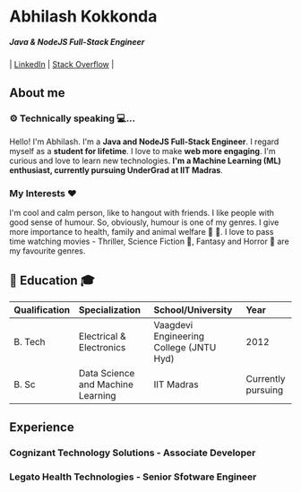 # Abhilash Kokkonda
##### **Java & NodeJS Full-Stack Engineer**
| [LinkedIn](https://www.linkedin.com/in/kokkonda-abhilash) | [Stack Overflow](https://stackoverflow.com/users/story/9832322) |

## About me

### ⚙️ Technically speaking 💻...
Hello! I'm Abhilash. I'm a **Java and NodeJS Full-Stack Engineer**. I regard myself as a **student for lifetime**. I love to make **web more engaging**. I'm curious and love to learn new technologies. **I'm a Machine Learning (ML) enthusiast, currently pursuing UnderGrad at IIT Madras**.

### My Interests ❤️
I'm cool and calm person, like to hangout with friends. I like people with good sense of humour. So, obviously, humour is one of my genres. I give more importance to health, family and animal welfare 🐶 🐾. I love to pass time watching movies - Thriller, Science Fiction 🤖, Fantasy and Horror 🧟 are my favourite genres.

## 🏫 Education 🎓
| Qualification | Specialization | School/University | Year |
| :---          | :---           | :---              | :--- |
| B. Tech       | Electrical & Electronics | Vaagdevi Engineering College (JNTU Hyd) | 2012 |
| B. Sc       | Data Science and Machine Learning | IIT Madras | Currently pursuing |

## Experience

### Cognizant Technology Solutions - Associate Developer

### Legato Health Technologies - Senior Sfotware Engineer
